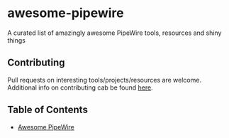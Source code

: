 # awesome-pipewire
A curated list of amazingly awesome PipeWire tools, resources and shiny things 

## Contributing
Pull requests on interesting tools/projects/resources are welcome. Additional info on contributing cab be found [here](CONTRIBUTING.md).

## Table of Contents
- [Awesome PipeWire](#awesome-pipewire)

